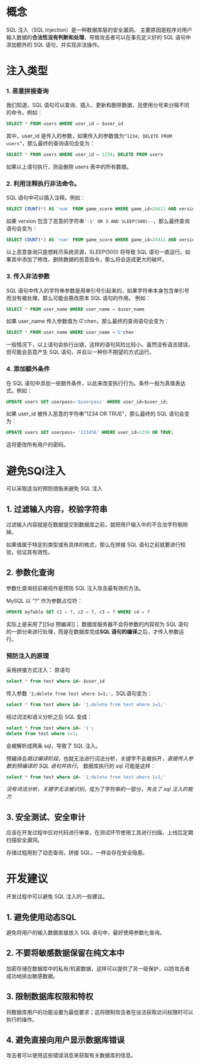 # 概念
SQL 注入（SQL Injection）是一种数据库层的安全漏洞。
主要原因是程序对用户输入数据的**合法性没有判断和处理**，导致攻击者可以在事先定义好的 SQL 语句中添加额外的 SQL 语句，并实现非法操作。

# 注入类型
### 1. 恶意拼接查询

我们知道，SQL 语句可以查询、插入、更新和删除数据，且使用分号来分隔不同的命令。例如：
```sql
SELECT * FROM users WHERE user_id = $user_id
```

其中，user_id 是传入的参数，如果传入的参数值为`“1234; DELETE FROM users”`，那么最终的查询语句会变为：
```sql
SELECT * FROM users WHERE user_id = 1234; DELETE FROM users
```

如果以上语句执行，则会删除 users 表中的所有数据。  

### 2. 利用注释执行非法命令。

SQL 语句中可以插入注释。例如：  
```sql
SELECT COUNT(*) AS 'num' FROM game_score WHERE game_id=24411 AND version=$version
```

如果 version 包含了恶意的字符串`'-1' OR 3 AND SLEEP(500)--`，那么最终查询语句会变为：

```sql
SELECT COUNT(*) AS 'num' FROM game_score WHERE game_id=24411 AND version='-1' OR 3 AND SLEEP(500)--
```

以上恶意查询只是想耗尽系统资源，SLEEP(500) 将导致 SQL 语句一直运行。如果其中添加了修改、删除数据的恶意指令，那么将会造成更大的破坏。

### 3. 传入非法参数

SQL 语句中传入的字符串参数是用单引号引起来的，如果字符串本身包含单引号而没有被处理，那么可能会篡改原本 SQL 语句的作用。 例如：  
```sql
SELECT * FROM user_name WHERE user_name = $user_name
```

如果 user_name 传入参数值为 G'chen，那么最终的查询语句会变为：  
```sql
SELECT * FROM user_name WHERE user_name ='G'chen'
```

一般情况下，以上语句会执行出错，这样的语句风险比较小。虽然没有语法错误，但可能会恶意产生 SQL 语句，并且以一种你不期望的方式运行。

### 4. 添加额外条件

在 SQL 语句中添加一些额外条件，以此来改变执行行为。条件一般为真值表达式。例如：
```sql
UPDATE users SET userpass='$userpass' WHERE user_id=$user_id;
```

如果 user_id 被传入恶意的字符串“1234 OR TRUE”，那么最终的 SQL 语句会变为：
```sql
UPDATE users SET userpass= '123456' WHERE user_id=1234 OR TRUE;
```
这将更改所有用户的密码。

# 避免SQl注入
可以采取适当的预防措施来避免 SQL 注入

## 1. 过滤输入内容，校验字符串

过滤输入内容就是在数据提交到数据库之前，就把用户输入中的不合法字符剔除掉。
  
如果值属于特定的类型或有具体的格式，那么在拼接 SQL 语句之前就要进行校验，验证其有效性。

## 2. 参数化查询

参数化查询目前被视作是预防 SQL 注入攻击最有效的方法。
 
MySQL 以 “?” 作为参数占位符：
```sql
UPDATE myTable SET c1 = ?, c2 = ?, c3 = ? WHERE c4 = ?
```
实际上是采用了[[Sql 预编译]]；
数据库服务器不会将参数的内容视为 SQL 语句的一部分来进行处理，而是在数据库完成**SQL 语句的编译**之后，才传入参数运行。

### 预防注入的原理
采用拼接方式注入：
原语句
```sql
select * from test where id= $user_id
```

传入参数 `'1;delete from test where 1=1;'`，SQL语句变为：

```sql
select * from test where id= '1;delete from test where 1=1;'
```

经过词法和语义分析之后 SQL 变成：
```sql
select * from test where id= '1';
delete from test where 1=1;
```
会被解析成两条 sql，导致了 SQL 注入。

预编译会*跳过编译阶段*，也就无法进行词法分析，关键字不会被拆开，*直接传入参数到预编译的 SQL 语句并执行*。
数据库执行的 sql 可能是这样：
```sql
select * from test where id= '1;delete from test where 1=1;'
```

*没有词法分析，关键字无法被识别*，成为了字符串的一部分，*失去了 sql 注入的能力*


## 3. 安全测试、安全审计

应该在开发过程中应对代码进行审查，在测试环节使用工具进行扫描，上线后定期扫描安全漏洞。

存储过程用到了动态查询，拼接 SQL，一样会存在安全隐患。

# 开发建议
开发过程中可以避免 SQL 注入的一些建议。  

## 1. 避免使用动态SQL

避免将用户的输入数据直接放入 SQL 语句中，最好使用参数化查询。  

## 2. 不要将敏感数据保留在纯文本中

加密存储在数据库中的私有/机密数据，这样可以提供了另一级保护，以防攻击者成功地排出敏感数据。  

## 3. 限制数据库权限和特权

将数据库用户的功能设置为最低要求；这将限制攻击者在设法获取访问权限时可以执行的操作。  

## 4. 避免直接向用户显示数据库错误

攻击者可以使用这些错误消息来获取有关数据库的信息。